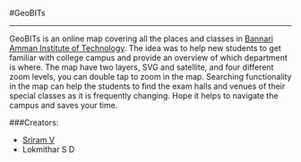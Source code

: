 #GeoBITs

---

GeoBITs is an online map covering all the places and classes in [Bannari Amman Institute of Technology](https://bitsathy.ac.in). The idea was to help new students to get familiar with college campus and provide an overview of which department is where. The map have two layers, SVG and satellite, and four different zoom levels, you can double tap to zoom in the map. Searching functionality in the map can help the students to find the exam halls and venues of their special classes as it is frequently changing. Hope it helps to navigate the campus and saves your time.

###Creators:
- [Sriram V](https://github.com/ruby-ist)
- Lokmithar S D
